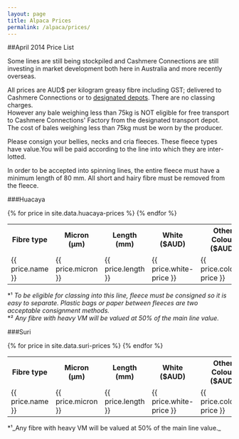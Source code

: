 ```yaml
---
layout: page
title: Alpaca Prices
permalink: /alpaca/prices/
---
```


##April 2014 Price List

Some lines are still being stockpiled and Cashmere Connections are still investing in market development both here in Australia and more recently overseas.

All prices are AUD$ per kilogram greasy fibre including GST; delivered to Cashmere Connections or to [designated depots][depots_page]. There are no classing charges.  
However any bale weighing less than 75kg is NOT eligible for free transport to Cashmere Connections' Factory from the designated transport depot. The cost of bales weighing less than 75kg must be worn by the producer.

Please consign your bellies, necks and cria fleeces. These fleece types have value.You will be paid according to the line into which they are inter-lotted.

In order to be accepted into spinning lines, the entire fleece must have a minimum length of 80 mm. All short and hairy fibre must be removed from the fleece.

###Huacaya

<!-- Replace with divs ? -->
<table>
	<tr><th>Fibre type</th><th>Micron (μm)</th><th>Length (mm)</th><th>White ($AUD)</th><th>Other Colour ($AUD)</th></tr>
	{% for price in site.data.huacaya-prices %}
	<tr><td>{{ price.name }}</td><td>{{ price.micron }}</td><td>{{ price.length }}</td><td>{{ price.white-price }}</td><td>{{ price.colour-price }}</td></tr>
	{% endfor %}
</table>

*¹ _To be eligible for classing into this line, fleece must be consigned so it is easy to separate. Plastic bags or paper between fleeces are two acceptable consignment methods._  
*² _Any fibre with heavy VM will be valued at 50% of the main line value._

###Suri

<table>
	<tr><th>Fibre type</th><th>Micron (μm)</th><th>Length (mm)</th><th>White ($AUD)</th><th>Other Colour ($AUD)</th></tr>
	{% for price in site.data.suri-prices %}
	<tr><td>{{ price.name }}</td><td>{{ price.micron }}</td><td>{{ price.length }}</td><td>{{ price.white-price }}</td><td>{{ price.colour-price }}</td></tr>
	{% endfor %}
</table>


*¹_Any fibre with heavy VM will be valued at 50% of the main line value._

[depots_page]:/deports/